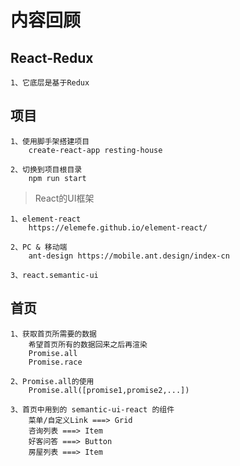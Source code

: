 # 内容回顾

## React-Redux

```
1、它底层是基于Redux
```

## 项目

```
1、使用脚手架搭建项目
	create-react-app resting-house
	
2、切换到项目根目录
	npm run start
```

> React的UI框架

```
1、element-react
	https://elemefe.github.io/element-react/
	
2、PC & 移动端
	ant-design https://mobile.ant.design/index-cn
	
3、react.semantic-ui
```

## 首页

```
1、获取首页所需要的数据
	希望首页所有的数据回来之后再渲染
	Promise.all
	Promise.race
	
2、Promise.all的使用
	Promise.all([promise1,promise2,...])
	
3、首页中用到的 semantic-ui-react 的组件
	菜单/自定义Link ===> Grid
	咨询列表 ===> Item
	好客问答 ===> Button
	房屋列表 ===> Item
```

